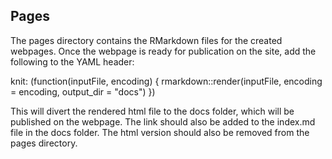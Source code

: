## Pages

The pages directory contains the RMarkdown files for the created webpages. 
Once the webpage is ready for publication on the site, add the following to the YAML header:

knit: (function(inputFile, encoding) {
  rmarkdown::render(inputFile, encoding = encoding, output_dir = "docs") })
  
This will divert the rendered html file to the docs folder, which will be published on the webpage.
The link should also be added to the index.md file in the docs folder.
The html version should also be removed from the pages directory.